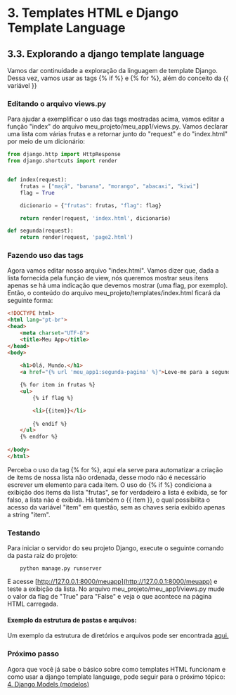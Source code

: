 # 3. Templates HTML e Django Template Language
## 3.3. Explorando a django template language

Vamos dar continuidade a exploração da linguagem de template Django. Dessa vez, vamos usar as tags {% if %} e {% for %}, além do conceito da {{ variável }}

### Editando o arquivo views.py

Para ajudar a exemplificar o uso das tags mostradas acima, vamos editar a função "index" do arquivo meu_projeto/meu_app1/views.py. Vamos declarar uma lista com várias frutas e a retornar junto do "request" e do "index.html" por meio de um dicionário:

```python
from django.http import HttpResponse
from django.shortcuts import render


def index(request):
    frutas = ["maçã", "banana", "morango", "abacaxi", "kiwi"]
    flag = True

    dicionario = {"frutas": frutas, "flag": flag}

    return render(request, 'index.html', dicionario)

def segunda(request):
    return render(request, 'page2.html')
```

### Fazendo uso das tags

Agora vamos editar nosso arquivo "index.html". Vamos dizer que, dada a lista fornecida pela função de view, nós queremos mostrar seus itens apenas se há uma indicação que devemos mostrar (uma flag, por exemplo). Então, o conteúdo do arquivo meu_projeto/templates/index.html ficará da seguinte forma:

```html
<!DOCTYPE html>
<html lang="pt-br">
<head>
    <meta charset="UTF-8">
    <title>Meu App</title>
</head>
<body>
    
    <h1>Olá, Mundo.</h1>
    <a href="{% url 'meu_app1:segunda-pagina' %}">Leve-me para a segunda página</a>

    {% for item in frutas %}
    <ul>
        {% if flag %}

        <li>{{item}}</li>
        
        {% endif %}
    </ul>
    {% endfor %}
    
</body>
</html>
``` 

Perceba o uso da tag {% for %}, aqui ela serve para automatizar a criação de items de nossa lista não ordenada, desse modo não é necessário escrever um elemento para cada item. O uso do {% if %} condiciona a exibição dos items da lista "frutas", se for verdadeiro a lista é exibida, se for falso, a lista não é exibida. Há também o {{ item }}, o qual possibilita o acesso da variável "item" em questão, sem as chaves seria exibido apenas a string "item".

### Testando

Para iniciar o servidor do seu projeto Django, execute o seguinte comando da pasta raiz do projeto:

        python manage.py runserver

E acesse [http://127.0.0.1:8000/meuapp](http://127.0.0.1:8000/meuapp) e teste a exibição da lista. No arquivo meu_projeto/meu_app1/views.py mude o valor da flag de "True" para "False" e veja o que acontece na página HTML carregada.

#### Exemplo da estrutura de pastas e arquivos:

Um exemplo da estrutura de diretórios e arquivos pode ser encontrada [aqui.](./meu_projeto)

### Próximo passo

Agora que você já sabe o básico sobre como templates HTML funcionam e como usar a django template language, pode seguir para o próximo tópico: [4. Django Models (modelos)](https://github.com/nunescarol/es3/tree/main/2.%20django/4.%20Django%20Models%20(modelos))